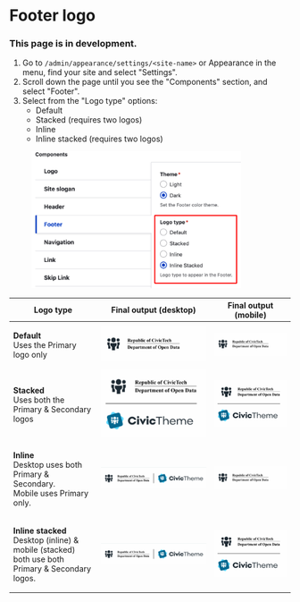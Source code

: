 # Footer logo

### This page is in development.

1. Go to  `/admin/appearance/settings/<site-name>` or Appearance in the menu, find your site and select "Settings".
2. Scroll down the page until you see the "Components" section, and select "Footer".
3. Select from the "Logo type" options:
   * Default
   * Stacked (requires two logos)
   * Inline
   * Inline stacked (requires two logos)

<div align="left">

<figure><img src="../../../.gitbook/assets/footer-logo-config.png" alt="" width="375"><figcaption></figcaption></figure>

</div>

| **Logo type**                                                                                                                    | **Final output (desktop)**                   | **Final output (mobile)**                    |
| -------------------------------------------------------------------------------------------------------------------------------- | -------------------------------------------- | -------------------------------------------- |
| <p><strong>Default</strong><br>Uses the Primary logo only</p>                                                                    | ![](../../../.gitbook/assets/2642903128.png) | ![](../../../.gitbook/assets/2642903128.png) |
| <p><strong>Stacked</strong><br>Uses both the Primary &#x26; Secondary logos</p>                                                  | ![](../../../.gitbook/assets/2643329071.png) | ![](../../../.gitbook/assets/2643329071.png) |
| <p><strong>Inline</strong><br>Desktop uses both Primary &#x26; Secondary.<br>Mobile uses Primary only.</p>                       | ![](../../../.gitbook/assets/2642640970.png) | ![](../../../.gitbook/assets/2642903128.png) |
| <p><strong>Inline stacked</strong><br>Desktop (inline) &#x26; mobile (stacked) both use both Primary &#x26; Secondary logos.</p> | ![](../../../.gitbook/assets/2643329079.png) | ![](../../../.gitbook/assets/2643329071.png) |
